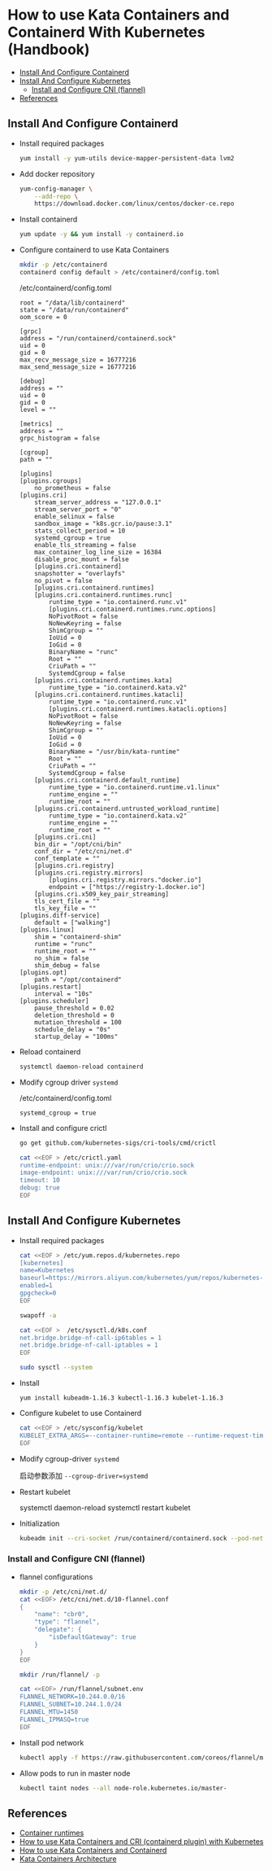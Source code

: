 # How to use Kata Containers and Containerd With Kubernetes (Handbook)


<!-- vim-markdown-toc GFM -->

* [Install And Configure Containerd](#install-and-configure-containerd)
* [Install And Configure Kubernetes](#install-and-configure-kubernetes)
    * [Install and Configure CNI (flannel)](#install-and-configure-cni-flannel)
* [References](#references)

<!-- vim-markdown-toc -->

## Install And Configure Containerd

- Install required packages

    ```bash
    yum install -y yum-utils device-mapper-persistent-data lvm2
    ```

- Add docker repository

    ```bash
    yum-config-manager \
        --add-repo \
        https://download.docker.com/linux/centos/docker-ce.repo
    ```

- Install containerd

    ```bash
    yum update -y && yum install -y containerd.io
    ```

- Configure containerd to use Kata Containers

    ```bash
    mkdir -p /etc/containerd
    containerd config default > /etc/containerd/config.toml
    ```

    /etc/containerd/config.toml

    ```
    root = "/data/lib/containerd"
    state = "/data/run/containerd"
    oom_score = 0

    [grpc]
    address = "/run/containerd/containerd.sock"
    uid = 0
    gid = 0
    max_recv_message_size = 16777216
    max_send_message_size = 16777216

    [debug]
    address = ""
    uid = 0
    gid = 0
    level = ""

    [metrics]
    address = ""
    grpc_histogram = false

    [cgroup]
    path = ""

    [plugins]
    [plugins.cgroups]
        no_prometheus = false
    [plugins.cri]
        stream_server_address = "127.0.0.1"
        stream_server_port = "0"
        enable_selinux = false
        sandbox_image = "k8s.gcr.io/pause:3.1"
        stats_collect_period = 10
        systemd_cgroup = true
        enable_tls_streaming = false
        max_container_log_line_size = 16384
        disable_proc_mount = false
        [plugins.cri.containerd]
        snapshotter = "overlayfs"
        no_pivot = false
        [plugins.cri.containerd.runtimes]
        [plugins.cri.containerd.runtimes.runc]
            runtime_type = "io.containerd.runc.v1"
            [plugins.cri.containerd.runtimes.runc.options]
            NoPivotRoot = false
            NoNewKeyring = false
            ShimCgroup = ""
            IoUid = 0
            IoGid = 0
            BinaryName = "runc"
            Root = ""
            CriuPath = ""
            SystemdCgroup = false
        [plugins.cri.containerd.runtimes.kata]
            runtime_type = "io.containerd.kata.v2"
        [plugins.cri.containerd.runtimes.katacli]
            runtime_type = "io.containerd.runc.v1"
            [plugins.cri.containerd.runtimes.katacli.options]
            NoPivotRoot = false
            NoNewKeyring = false
            ShimCgroup = ""
            IoUid = 0
            IoGid = 0
            BinaryName = "/usr/bin/kata-runtime"
            Root = ""
            CriuPath = ""
            SystemdCgroup = false
        [plugins.cri.containerd.default_runtime]
            runtime_type = "io.containerd.runtime.v1.linux"
            runtime_engine = ""
            runtime_root = ""
        [plugins.cri.containerd.untrusted_workload_runtime]
            runtime_type = "io.containerd.kata.v2"
            runtime_engine = ""
            runtime_root = ""
        [plugins.cri.cni]
        bin_dir = "/opt/cni/bin"
        conf_dir = "/etc/cni/net.d"
        conf_template = ""
        [plugins.cri.registry]
        [plugins.cri.registry.mirrors]
            [plugins.cri.registry.mirrors."docker.io"]
            endpoint = ["https://registry-1.docker.io"]
        [plugins.cri.x509_key_pair_streaming]
        tls_cert_file = ""
        tls_key_file = ""
    [plugins.diff-service]
        default = ["walking"]
    [plugins.linux]
        shim = "containerd-shim"
        runtime = "runc"
        runtime_root = ""
        no_shim = false
        shim_debug = false
    [plugins.opt]
        path = "/opt/containerd"
    [plugins.restart]
        interval = "10s"
    [plugins.scheduler]
        pause_threshold = 0.02
        deletion_threshold = 0
        mutation_threshold = 100
        schedule_delay = "0s"
        startup_delay = "100ms"
    ```

-  Reload containerd

    ```bash
    systemctl daemon-reload containerd
    ```

-  Modify cgroup driver `systemd`

    /etc/containerd/config.toml

    ```
    systemd_cgroup = true
    ```

- Install and configure crictl

    ```bash
    go get github.com/kubernetes-sigs/cri-tools/cmd/crictl

    cat <<EOF > /etc/crictl.yaml
    runtime-endpoint: unix:///var/run/crio/crio.sock
    image-endpoint: unix:///var/run/crio/crio.sock
    timeout: 10
    debug: true
    EOF
    ```

## Install And Configure Kubernetes


- Install required packages

    ```bash
    cat <<EOF > /etc/yum.repos.d/kubernetes.repo
    [kubernetes]
    name=Kubernetes
    baseurl=https://mirrors.aliyun.com/kubernetes/yum/repos/kubernetes-el7-x86_64
    enabled=1
    gpgcheck=0
    EOF
    ```

    ```bash
    swapoff -a

    cat <<EOF >  /etc/sysctl.d/k8s.conf
    net.bridge.bridge-nf-call-ip6tables = 1
    net.bridge.bridge-nf-call-iptables = 1
    EOF

    sudo sysctl --system

    ```

- Install

    ```
    yum install kubeadm-1.16.3 kubectl-1.16.3 kubelet-1.16.3
    ```

- Configure kubelet to use Containerd

    ```bash
    cat <<EOF > /etc/sysconfig/kubelet
    KUBELET_EXTRA_ARGS=--container-runtime=remote --runtime-request-timeout=15m --container-runtime-endpoint=unix:///run/containerd/containerd.sock
    EOF
    ```

- Modify cgroup-driver  `systemd`

    启动参数添加 `--cgroup-driver=systemd`



- Restart kubelet

    systemctl daemon-reload
    systemctl restart kubelet


- Initialization

    ```bash
    kubeadm init --cri-socket /run/containerd/containerd.sock --pod-network-cidr=10.244.0.0/16 --kubernetes-version=v1.16.3
    ```


### Install and Configure CNI (flannel)

- flannel configurations

    ```bash
    mkdir -p /etc/cni/net.d/
    cat <<EOF> /etc/cni/net.d/10-flannel.conf
    {
        "name": "cbr0",
        "type": "flannel",
        "delegate": {
            "isDefaultGateway": true
        }
    }
    EOF

    mkdir /run/flannel/ -p

    cat <<EOF> /run/flannel/subnet.env
    FLANNEL_NETWORK=10.244.0.0/16
    FLANNEL_SUBNET=10.244.1.0/24
    FLANNEL_MTU=1450
    FLANNEL_IPMASQ=true
    EOF
    ```

- Install pod network

    ```bash
    kubectl apply -f https://raw.githubusercontent.com/coreos/flannel/master/Documentation/kube-flannel.yml
    ```

- Allow pods to run in master node

    ```bash
    kubectl taint nodes --all node-role.kubernetes.io/master-
    ```

## References

- [Container runtimes](https://kubernetes.io/docs/setup/production-environment/container-runtimes/#containerd)
- [How to use Kata Containers and CRI (containerd plugin) with Kubernetes](https://github.com/kata-containers/documentation/blob/master/how-to/how-to-use-k8s-with-cri-containerd-and-kata.md)
- [How to use Kata Containers and Containerd](https://github.com/kata-containers/documentation/blob/master/how-to/containerd-kata.md#how-to-use-kata-containers-and-containerd)
- [Kata Containers Architecture](https://github.com/kata-containers/kata-containers/blob/2.0-dev/docs/design/architecture.md)

